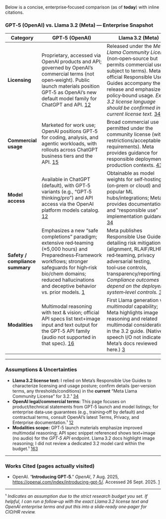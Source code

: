 Below is a concise, enterprise‑focused comparison (as of **today**) with inline citations.  

### GPT‑5 (OpenAI) vs. Llama 3.2 (Meta) — Enterprise Snapshot

| Category | **GPT‑5 (OpenAI)** | **Llama 3.2 (Meta)** |
|---|---|---|
| **Licensing** | Proprietary, accessed via OpenAI products and API; governed by OpenAI’s commercial terms (not open‑weight). Public launch materials position GPT‑5 as OpenAI’s new default model family for ChatGPT and API. [1](https://openai.com/index/introducing-gpt-5/)[2](https://platform.openai.com/docs/models) | Released under the *Meta Llama Community License* (non‑open‑source but permits commercial use subject to terms). Meta’s official Responsible Use Guides accompany the release and emphasize policy‑bound usage. *Exact 3.2 license language should be confirmed in the current license text.* [3](https://ai.meta.com/static-resource/sept-responsible-use-guide)[4](https://ai.meta.com/static-resource/responsible-use-guide/) |
| **Commercial usage** | Marketed for work use; OpenAI positions GPT‑5 for coding, analysis, and agentic workloads, with rollouts across ChatGPT business tiers and the API. [1](https://openai.com/index/introducing-gpt-5/)[5](https://openai.com/index/gpt-5-new-era-of-work/) | Broad commercial use permitted under the community license (with restrictions/acceptable‑use requirements). Meta provides guidance for responsible deployment in production contexts. [4](https://ai.meta.com/static-resource/responsible-use-guide/)[3](https://ai.meta.com/static-resource/sept-responsible-use-guide) |
| **Model access** | Available in ChatGPT (default), with GPT‑5 variants (e.g., “GPT‑5 thinking/pro”) and API access via the OpenAI platform models catalog. [1](https://openai.com/index/introducing-gpt-5/)[2](https://platform.openai.com/docs/models) | Obtainable as model weights for self‑hosting (on‑prem or cloud) and via popular ML hubs/integrations; Meta provides documentation and “responsible use” implementation guidance. [3](https://ai.meta.com/static-resource/sept-responsible-use-guide)[4](https://ai.meta.com/static-resource/responsible-use-guide/) |
| **Safety / compliance summary** | Emphasizes a new “safe completions” paradigm; extensive red‑teaming (≈5,000 hours) and Preparedness‑Framework workflows; stronger safeguards for high‑risk bio/chem domains; reduced hallucinations and deceptive behavior vs. prior models. [1](https://openai.com/index/introducing-gpt-5/) | Meta publishes Responsible Use Guides detailing risk mitigations (alignment, RLAIF/RLHF, red‑teaming, privacy adversarial testing, tool‑use controls, transparency/reporting). *Compliance outcomes depend on the deployer’s system‑level controls.* [3](https://ai.meta.com/static-resource/sept-responsible-use-guide)[4](https://ai.meta.com/static-resource/responsible-use-guide/) |
| **Modalities** | Multimodal reasoning with text & vision; official API specs list text+image input and text output for the GPT‑5 API family (audio not supported in that spec). [1](https://openai.com/index/introducing-gpt-5/)[6](https://platform.openai.com/docs/models/gpt-5) | First Llama generation with *multimodal* capability; Meta highlights image reasoning and related multimodal considerations in the 3.2 guide. (Native speech I/O not indicated in Meta’s docs reviewed here.) [3](https://ai.meta.com/static-resource/sept-responsible-use-guide) |

---

### Assumptions & Uncertainties
- **Llama 3.2 license text:** I relied on Meta’s Responsible Use Guides to characterize licensing and usage posture; confirm details (per‑version terms, any thresholds/conditions) in the **current** “Meta Llama Community License” for 3.2.¹ [3](https://ai.meta.com/static-resource/sept-responsible-use-guide)[4](https://ai.meta.com/static-resource/responsible-use-guide/)  
- **OpenAI legal/commercial terms:** This page focuses on product/technical statements from GPT‑5 launch and model listings; for enterprise data‑use guarantees (e.g., training‑off by default) and contractual terms, consult OpenAI’s latest Terms, Privacy, and Enterprise documentation.¹ [1](https://openai.com/index/introducing-gpt-5/)[2](https://platform.openai.com/docs/models)  
- **Modalities scope:** GPT‑5 launch materials emphasize improved multimodal reasoning; API spec snippet referenced shows text+image (no audio) for the *GPT‑5 API* endpoint. Llama 3.2 docs highlight image reasoning; I did not review a dedicated 3.2 model card within the budget.¹ [1](https://openai.com/index/introducing-gpt-5/)[6](https://platform.openai.com/docs/models/gpt-5)[3](https://ai.meta.com/static-resource/sept-responsible-use-guide)

---

### Works Cited (pages actually visited)
- OpenAI. “**Introducing GPT‑5**.” *OpenAI*, 7 Aug. 2025, https://openai.com/index/introducing-gpt-5/. Accessed 26 Sept. 2025. [1](https://openai.com/index/introducing-gpt-5/)

---

¹ *Indicates an assumption due to the strict research budget you set. If helpful, I can run a follow‑up with the exact Llama 3.2 license text and OpenAI enterprise terms and put this into a slide‑ready one‑pager for CIO/HR review.*